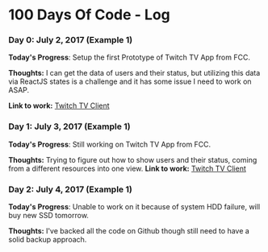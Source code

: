 # 100 Days Of Code - Log

### Day 0:  July 2, 2017 (Example 1)

**Today's Progress**: Setup the first Prototype of Twitch TV App from FCC.

**Thoughts:** I can get the data of users and their status, but utilizing this data via ReactJS states is a challenge and it has some issue I need to work on ASAP.

**Link to work:** [Twitch TV Client](https://github.com/shabbir1993/twitch-client)

### Day 1:  July 3, 2017 (Example 1)

**Today's Progress**: Still working on Twitch TV App from FCC.

**Thoughts:** Trying to figure out how to show users and their status, coming from a different resources into one view.
**Link to work:** [Twitch TV Client](https://github.com/shabbir1993/twitch-client)

### Day 2:  July 4, 2017 (Example 1)

**Today's Progress**: Unable to work on it because of system HDD failure, will buy new SSD tomorrow.

**Thoughts:** I've backed all the code on Github though still need to have a solid backup approach.
